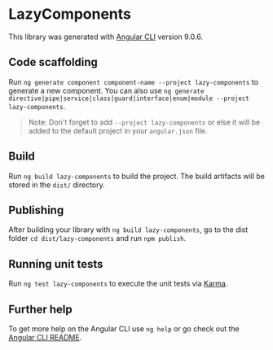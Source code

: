 # LazyComponents

This library was generated with [Angular CLI](https://github.com/angular/angular-cli) version 9.0.6.

## Code scaffolding

Run `ng generate component component-name --project lazy-components` to generate a new component. You can also use `ng generate directive|pipe|service|class|guard|interface|enum|module --project lazy-components`.
> Note: Don't forget to add `--project lazy-components` or else it will be added to the default project in your `angular.json` file. 

## Build

Run `ng build lazy-components` to build the project. The build artifacts will be stored in the `dist/` directory.

## Publishing

After building your library with `ng build lazy-components`, go to the dist folder `cd dist/lazy-components` and run `npm publish`.

## Running unit tests

Run `ng test lazy-components` to execute the unit tests via [Karma](https://karma-runner.github.io).

## Further help

To get more help on the Angular CLI use `ng help` or go check out the [Angular CLI README](https://github.com/angular/angular-cli/blob/master/README.md).
